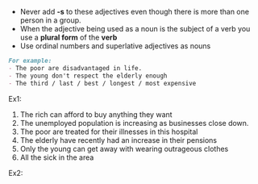 - Never add **-s** to these adjectives even though there is more than one person in a group.
- When the adjective being used as a noun is the subject of a verb you use a **plural form** of the **verb**
- Use ordinal numbers and superlative adjectives as nouns

```md
For example: 
- The poor are disadvantaged in life.
- The young don't respect the elderly enough
- The third / last / best / longest / most expensive
```

Ex1:
1. The rich can afford to buy anything they want
2. The unemployed population is increasing as businesses close down.
3. The poor are treated for their illnesses in this hospital
4. The elderly have recently had  an increase in their pensions
5. Only the young can get away with wearing outrageous clothes
6. All the sick in the area 

Ex2:
